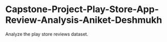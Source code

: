# Capstone-Project-Play-Store-App-Review-Analysis-Aniket-Deshmukh
Analyze the play store reviews dataset.
